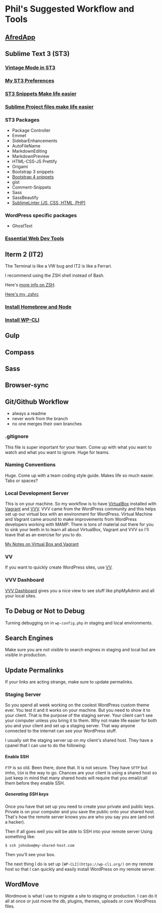 # Phil's Suggested Workflow and Tools

## [AfredApp](https://www.alfredapp.com/)

## Sublime Text 3 (ST3)

### [Vintage Mode in ST3](http://www.kingluddite.com/)

### [My ST3 Preferences](https://gist.github.com/kingluddite/c6ec22e6c1f8a94eb537816f6714de0f)

### [ST3 Snippets Make life easier](https://www.youtube.com/watch?v=JcAN4D1QV6o)

### [Sublime Project files make life easier](http://code.tutsplus.com/tutorials/sublime-text-2-project-bliss--net-27256)

### ST3 Packages
* Package Controller
* Emmet
* SidebarEnhancements
* AutoFileName
* MarkdownEditing
* MarkdownPreview
* HTML-CSS-JS Prettify
* Origami
* Bootstrap 3 snippets
* [Bootstrap 4 snippets](https://github.com/degouville/sublime-bootstrap4)
* gist
* Comment-Snippets
* Sass
* SassBeautify
* [SublimeLinter (JS, CSS, HTML, PHP)](http://www.kingluddite.com/screencasts/sublime-text-sublimelinter-and-jshint)

### WordPress specific packages
* GhostText

### [Essential Web Dev Tools](http://www.kingluddite.com/productivity-2/essential-web-dev-tools)

## Iterm 2 (IT2)

The Terminal is like a VW bug and IT2 is like a Ferrari.

I recommend using the ZSH shell instead of Bash.

Here's [more info on ZSH](http://www.kingluddite.com/st2/the-zsh-shell).

[Here's my .zshrc](https://gist.github.com/kingluddite/1c37ee50f6a24ba9fd190454dcbc078d)

### [Install Homebrew and Node](http://www.kingluddite.com/terminal-2/install-homebrew-and-node-on-mac)

### [Install WP-CLI](http://www.kingluddite.com/wordpress-2/install-wp-cli)

## Gulp

## Compass

## Sass

## Browser-sync

## Git/Github Workflow
* always a readme
* never work from the branch
* no one merges their own branches

### .gitignore
This file is super important for your team. Come up with what you want to watch and what you want to ignore. Huge for teams.

### Naming Conventions

Huge. Come up with a team coding style guide. Makes life so much easier. Tabs or spaces?

### Local Development Server
This is on your machine. So my workflow is to have [VirtualBox](https://www.virtualbox.org/wiki/Downloads) installed with [Vagrant](https://www.vagrantup.com/) and [VVV](https://github.com/Varying-Vagrant-Vagrants/VVV). VVV came from the WordPress community and this helps set up our virtual box with an environment for WordPress. Virtual Machine and Vagrant came around to make improvements from WordPress developers working with MAMP. There is tons of material out there for you to sink your teeth in to learn all about VirtualBox, Vagrant and VVV so I'll leave that as an exercise for you to do.

[My Notes on Virtual Box and Vagrant](http://www.kingluddite.com/terminal-2/virtual-box-and-vagrant)

### VV

If you want to quickly create WordPress sites, use [VV](https://github.com/bradp/vv).

### VVV Dashboard

[VVV Dashboard](https://github.com/leogopal/VVV-Dashboard) gives you a nice view to see stuff like phpMyAdmin and all your local sites.

## To Debug or Not to Debug
Turning debugging on in `wp-config.php` in staging and local environments.

## Search Engines
Make sure you are not visible to search engines in staging and local but are visible in production.

## Update Permalinks
If your links are acting strange, make sure to update permalinks.

### Staging Server
So you spend all week working on the coolest WordPress custom theme ever. You test it and it works on your machine. But you need to show it to your client. That is the purpose of the staging server. Your client can't see your computer unless you bring it to them. Why not make life easier for both you and your client and set up a staging server. That way anyone connected to the internet can see your WordPress stuff.

I usually set the staging server up on my client's shared host. They have a cpanel that I can use to do the following:

#### Enable SSH
`FTP` is so old. Been there, done that. It is not secure. They have `SFTP` but imho, `SSH` is the way to go. Chances are your client is using a shared host so just keep in mind that many shared hosts will require that you email/call them before they enable SSH.

##### Generating SSH keys
Once you have that set up you need to create your private and public keys. Private is on your computer and you save the public onto your shared host. That's how the remote server knows you are who you say you are (and not a hacker).

Then if all goes well you will be able to SSH into your remote server Using something like:

```
$ ssh johndoe@my-shared-host.com
```

Then you'll see your box.

The next thing I do is set up `[WP-CLI](https://wp-cli.org/)` on my remote host so that I can quickly and easily install WordPress on my remote server.

## WordMove
Wordmove is what I use to migrate a site to staging or production. I can do it all at once or just move the db, plugins, themes, uploads or core WordPress files.
